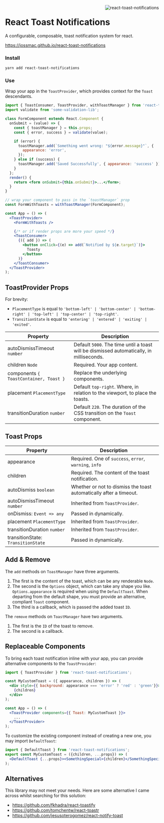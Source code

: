 <img align="right" src="https://user-images.githubusercontent.com/2730833/41197727-5e0b4d2e-6cab-11e8-9d0d-873d1f8ebced.png" alt="react-toast-notifications" />

# React Toast Notifications

A configurable, composable, toast notification system for react.

https://jossmac.github.io/react-toast-notifications

### Install

```bash
yarn add react-toast-notifications
```

### Use

Wrap your app in the `ToastProvider`, which provides context for the `Toast` descendants.

```jsx
import { ToastConsumer, ToastProvider, withToastManager } from 'react-toast-notifications';
import validate from 'some-validation-lib';

class FormComponent extends React.Component {
  onSubmit = (value) => {
    const { toastManager } = this.props;
    const { error, success } = validate(value);

    if (error) {
      toastManager.add(`Something went wrong: "${error.message}"`, {
        appearance: 'error',
      });
    } else if (success) {
      toastManager.add('Saved Successfully', { appearance: 'success' });
    }
  };
  render() {
    return <form onSubmit={this.onSubmit}>...</form>;
  }
}

// wrap your component to pass in the `toastManager` prop
const FormWithToasts = withToastManager(FormComponent);

const App = () => (
  <ToastProvider>
    <FormWithToasts />

    {/* or if render props are more your speed */}
    <ToastConsumer>
      {({ add }) => (
        <button onClick={(e) => add(`Notified by ${e.target}`)}>
          Toasty
        </button>
      )}
    </ToastConsumer>
  </ToastProvider>
);
```

## ToastProvider Props

For brevity:
- `PlacementType` is equal to `'bottom-left'
  | 'bottom-center'
  | 'bottom-right'
  | 'top-left'
  | 'top-center'
  | 'top-right'`.
- `TransitionState` is equal to `'entering' | 'entered' | 'exiting' | 'exited'`.

| Property        | Description                      |
| --------------- | -------------------------------- |
| autoDismissTimeout `number` | Default `5000`. The time until a toast will be dismissed automatically, in milliseconds. |
| children `Node` | Required. Your app content. |
| components `{ ToastContainer, Toast }` | Replace the underlying components. |
| placement `PlacementType` | Default `top-right`. Where, in relation to the viewport, to place the toasts. |
| transitionDuration `number` | Default `220`. The duration of the CSS transition on the `Toast` component. |

## Toast Props

| Property | Description |
|--------- | ----------- |
| appearance | Required. One of `success`, `error`, `warning`, `info`
| children  | Required. The content of the toast notification. |
| autoDismiss `boolean` | Whether or not to dismiss the toast automatically after a timeout. |
| autoDismissTimeout `number` | Inherited from `ToastProvider`. |
| onDismiss: `Event => any` | Passed in dynamically. |
| placement `PlacementType` | Inherited from `ToastProvider`. |
| transitionDuration `number` | Inherited from `ToastProvider`. |
| transitionState: `TransitionState` | Passed in dynamically. |

## Add & Remove

The `add` methods on `ToastManager` have three arguments.

1. The first is the content of the toast, which can be any renderable `Node`.
2. The second is the `Options` object, which can take any shape you like. `Options.appearance` is required when using the `DefaultToast`. When departing from the default shape, you must provide an alternative, compliant `Toast` component.
3. The third is a callback, which is passed the added toast `ID`.

The `remove` methods on `ToastManager` have two arguments.

1. The first is the `ID` of the toast to remove.
1. The second is a callback.

## Replaceable Components

To bring each toast notification inline with your app, you can provide alternative components to the `ToastProvider`:

```jsx
import { ToastProvider } from 'react-toast-notifications';

const MyCustomToast = ({ appearance, children }) => (
  <div style={{ background: appearance === 'error' ? 'red' : 'green'}}>
    {children}
  </div>
);

const App = () => (
  <ToastProvider components={{ Toast: MyCustomToast }}>
    ...
  </ToastProvider>
);
```

To customize the existing component instead of creating a new one, you may import `DefaultToast`:

```jsx
import { DefaultToast } from 'react-toast-notifications';
export const MyCustomToast = ({children, ...props}) => (
  <DefaultToast {...props}><SomethingSpecial>{children}</SomethingSpecial></DefaultToast>
);
```

## Alternatives

This library may not meet your needs. Here are some alternative I came across whilst searching for this solution:

- https://github.com/fkhadra/react-toastify
- https://github.com/tomchentw/react-toastr
- https://github.com/jesusoterogomez/react-notify-toast
